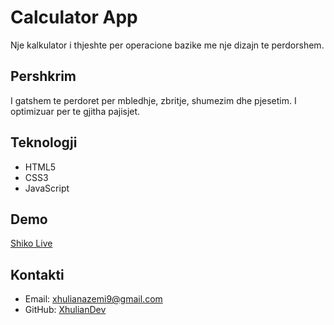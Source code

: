 # Calculator App

Nje kalkulator i thjeshte per operacione bazike me nje dizajn te perdorshem.

## Pershkrim
I gatshem te perdoret per mbledhje, zbritje, shumezim dhe pjesetim.
I optimizuar per te gjitha pajisjet.

## Teknologji
- HTML5
- CSS3
- JavaScript

## Demo
[Shiko Live](https://XhulianDev.github.io/calculator-app/)

## Kontakti
- Email: [xhulianazemi9@gmail.com](mailto:xhulianazemi9@gmail.com)
- GitHub: [XhulianDev](https://github.com/XhulianDev)